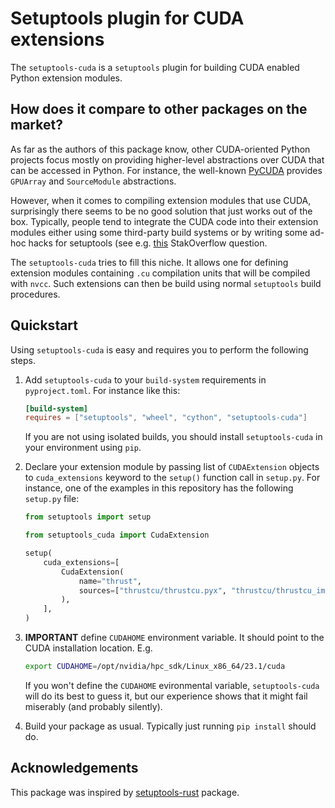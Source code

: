 # Setuptools plugin for CUDA extensions

The `setuptools-cuda` is a `setuptools` plugin for building CUDA enabled Python extension modules.

## How does it compare to other packages on the market?

As far as the authors of this package know, other CUDA-oriented Python projects focus mostly on providing 
higher-level abstractions over CUDA that can be accessed in Python. For instance, the well-known
[PyCUDA](https://pypi.org/project/pycuda/) provides `GPUArray` and `SourceModule` abstractions.

However, when it comes to compiling extension modules that use CUDA, surprisingly there seems to be no good
solution that just works out of the box. Typically, people tend to integrate the CUDA code into their extension
modules either using some third-party build systems or by writing some ad-hoc hacks for setuptools (see e.g.
[this](https://stackoverflow.com/questions/10034325/can-python-distutils-compile-cuda-code) StakOverflow question.

The `setuptools-cuda` tries to fill this niche. It allows one for defining extension modules containing `.cu`
compilation units that will be compiled with `nvcc`. Such extensions can then be build using normal `setuptools`
build procedures.

## Quickstart

Using `setuptools-cuda` is easy and requires you to perform the following steps.

1. Add `setuptools-cuda` to your `build-system` requirements in `pyproject.toml`. For instance like this:

   ```toml
   [build-system]
   requires = ["setuptools", "wheel", "cython", "setuptools-cuda"]
   ```

   If you are not using isolated builds, you should install `setuptools-cuda` in
   your environment using `pip`.

2. Declare your extension module by passing list of `CUDAExtension` objects to `cuda_extensions` keyword to
   the `setup()` function call in `setup.py`. For instance, one of the examples in this repository has
   the following `setup.py` file:

   ```python
   from setuptools import setup

   from setuptools_cuda import CudaExtension

   setup(
       cuda_extensions=[
           CudaExtension(
               name="thrust",
               sources=["thrustcu/thrustcu.pyx", "thrustcu/thrustcu_impl.cu"],
           ),
       ],
   )
   ```
3. **IMPORTANT** define `CUDAHOME` environment variable. It should point to the CUDA installation location. E.g.
   ```bash
   export CUDAHOME=/opt/nvidia/hpc_sdk/Linux_x86_64/23.1/cuda
   ```
   If you won't define the `CUDAHOME` evironmental variable, `setuptools-cuda` will do its best to guess it, but
   our experience shows that it might fail miserably (and probably silently).
4. Build your package as usual. Typically just running `pip install` should do.

## Acknowledgements

This package was inspired by [setuptools-rust](https://github.com/PyO3/setuptools-rust) package.
